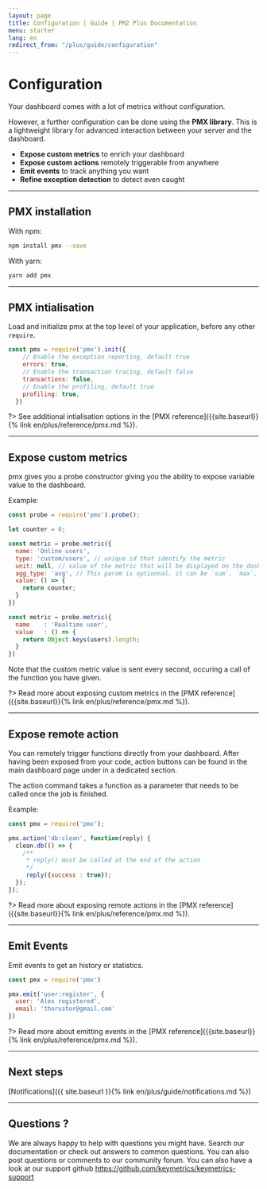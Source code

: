 ```yaml
---
layout: page
title: Configuration | Guide | PM2 Plus Documentation
menu: starter
lang: en
redirect_from: "/plus/guide/configuration"
---
```


# Configuration

Your dashboard comes with a lot of metrics without configuration.

However, a further configuration can be done using the **PMX library**. This is a lightweight library for advanced interaction between your server and the dashboard.

- **Expose custom metrics** to enrich your dashboard
- **Expose custom actions** remotely triggerable from anywhere
- **Emit events** to track anything you want
- **Refine exception detection** to detect even caught

---

## PMX installation

With npm:

```bash
npm install pmx --save
```

With yarn:

```bash
yarn add pmx
```

---

## PMX intialisation

Load and initialize pmx at the top level of your application, before any other `require`.

```javascript
const pmx = require('pmx').init({
    // Enable the exception reporting, default true
    errors: true,
    // Enable the transaction tracing, default false
    transactions: false,
    // Enable the profiling, default true
    profiling: true,
  })
```

?> See additional intialisation options in the [PMX reference]({{site.baseurl}}{% link en/plus/reference/pmx.md %}).

---

## Expose custom metrics

pmx gives you a probe constructor giving you the ability to expose variable value to the dashboard.

Example:

```javascript
const probe = require('pmx').probe();

let counter = 0;

const metric = probe.metric({
  name: 'Online users',
  type: 'custom/users', // unique id that identify the metric
  unit: null, // value of the metric that will be displayed on the dashboard
  agg_type: 'avg', // This param is optionnal, it can be `sum`, `max`, `min`, `avg` (default) or `none`. It will impact the way the probe data are aggregated. Use `none` if this is irrelevant (eg: constant or string value).
  value: () => {
    return counter;
  }
})

const metric = probe.metric({
  name    : 'Realtime user',
  value   : () => {
    return Object.keys(users).length;
  }
})
```

Note that the custom metric value is sent every second, occuring a call of the function you have given.

?> Read more about exposing custom metrics in the [PMX reference]({{site.baseurl}}{% link en/plus/reference/pmx.md %}).

---

## Expose remote action

You can remotely trigger functions directly from your dashboard. After having been exposed from your code, action buttons can be found in the main dashboard page under in a dedicated section.

The action command takes a function as a parameter that needs to be called once the job is finished.

Example:

```javascript
const pmx = require('pmx');

pmx.action('db:clean', function(reply) {
  clean.db(() => {
    /**
     * reply() must be called at the end of the action
     */
     reply({success : true});
  });
});
```

?> Read more about exposing remote actions in the [PMX reference]({{site.baseurl}}{% link en/plus/reference/pmx.md %}).

---

## Emit Events

Emit events to get an history or statistics.

```javascript
const pmx = require('pmx')

pmx.emit('user:register', {
  user: 'Alex registered',
  email: 'thorustor@gmail.com'
})
```

?> Read more about emitting events in the [PMX reference]({{site.baseurl}}{% link en/plus/reference/pmx.md %}).

---

## Next steps

[Notifications]({{ site.baseurl }}{% link en/plus/guide/notifications.md %})

---

## Questions ?

We are always happy to help with questions you might have. Search our documentation or check out answers to common questions. You can also post questions or comments to our community forum. You can also have a look at our support github https://github.com/keymetrics/keymetrics-support